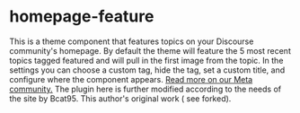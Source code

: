 # homepage-feature
This is a theme component that features topics on your Discourse community's homepage.
By default the theme will feature the 5 most recent topics tagged featured and will pull in the first image from the topic. In the settings you can choose a custom tag, hide the tag, set a custom title, and configure where the component appears.
<a href="https://meta.discourse.org/t/homepage-feature-component/144264">Read more on our Meta community.</a>
The plugin here is further modified according to the needs of the site by Bcat95. This author's original work ( see forked).
